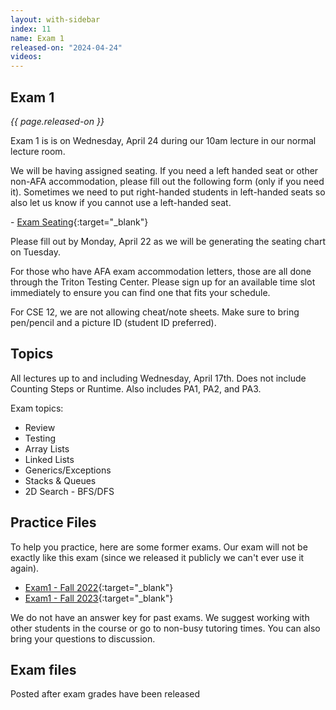 ```yaml
---
layout: with-sidebar
index: 11
name: Exam 1
released-on: "2024-04-24"
videos:
---
```


## Exam 1

_{{ page.released-on }}_

Exam 1 is is on Wednesday, April 24 during our 10am lecture in our normal lecture room.

We will be having assigned seating. If you need a left handed seat or other non-AFA accommodation, please fill out the following form (only if you need it). Sometimes we need to put right-handed students in left-handed seats so also let us know if you cannot use a left-handed seat.

- [Exam Seating](https://forms.gle/AVhJjA2Kvan2WhMU6){:target="_blank"}

Please fill out by Monday, April 22 as we will be generating the seating chart on Tuesday.

For those who have AFA exam accommodation letters, those are all done through the Triton Testing Center. Please sign up for an available time slot immediately to ensure you can find one that fits your schedule.

For CSE 12, we are not allowing cheat/note sheets. Make sure to bring pen/pencil and a picture ID (student ID preferred).

## Topics

All lectures up to and including Wednesday, April 17th. Does not include Counting Steps or Runtime. Also includes PA1, PA2, and PA3.

Exam topics:
- Review 
- Testing
- Array Lists
- Linked Lists
- Generics/Exceptions
- Stacks & Queues
- 2D Search - BFS/DFS

## Practice Files

To help you practice, here are some former exams. Our exam will not be exactly like this exam (since we released it publicly we can't ever use it again).

- [Exam1 - Fall 2022](https://drive.google.com/file/d/1Xk34zjPHhflgPOJwgcpDck5sOa8wwVV0/view?usp=sharing){:target="_blank"}
- [Exam1 - Fall 2023](https://drive.google.com/file/d/1oH6CjRHcYykYzeJjCOPUEMProsmdJJnK/view?usp=sharing){:target="_blank"}

We do not have an answer key for past exams. We suggest working with other students in the course or go to non-busy tutoring times. You can also bring your questions to discussion.

## Exam files

Posted after exam grades have been released
